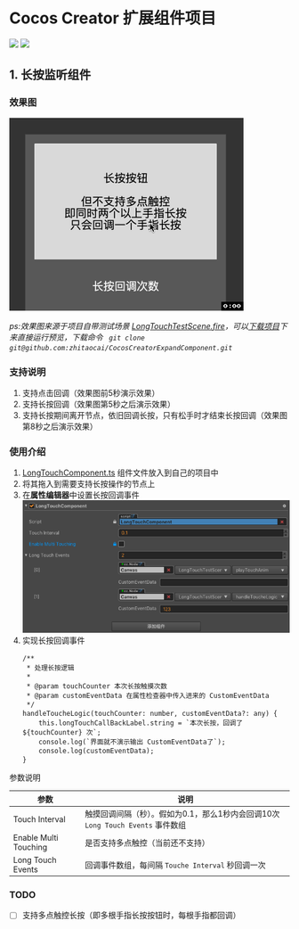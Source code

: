 # Cocos Creator 扩展组件项目

[![](https://img.shields.io/badge/Release-v0.1.0-green.svg)](https://github.com/zhitaocai/CocosCreatorExpandComponent/blob/master/CHANGELOG.md)
[![](https://img.shields.io/badge/Cocos%20Creator-v2.0.8-orange.svg)](http://www.cocos.com/creator)

## 1. 长按监听组件

### 效果图

![](./static/LongTouch/LongTouchPreview.gif)

*ps:效果图来源于项目自带测试场景 [LongTouchTestScene.fire](./assets/LongTouchComponent/Scene/LongTouchTestScene.fire)，可以[下载项目](https://github.com/zhitaocai/CocosCreatorExpandComponent)下来直接运行预览，下载命令 ` git clone git@github.com:zhitaocai/CocosCreatorExpandComponent.git`*

### 支持说明

1. 支持点击回调（效果图前5秒演示效果）
2. 支持长按回调（效果图第5秒之后演示效果）
3. 支持长按期间离开节点，依旧回调长按，只有松手时才结束长按回调（效果图第8秒之后演示效果）

### 使用介绍

1. [LongTouchComponent.ts](./assets/LongTouchComponent/Script/LongTouchComponent.ts) 组件文件放入到自己的项目中
2. 将其拖入到需要支持长按操作的节点上
3. 在**属性编辑器**中设置长按回调事件
	![](./static/LongTouch/LongTouchSetting.png)
4. 实现长按回调事件
	```
	/**
     * 处理长按逻辑
     *
     * @param touchCounter 本次长按触摸次数
     * @param customEventData 在属性检查器中传入进来的 CustomEventData
     */
    handleToucheLogic(touchCounter: number, customEventData?: any) {
        this.longTouchCallBackLabel.string = `本次长按，回调了 ${touchCounter} 次`;
        console.log(`界面就不演示输出 CustomEventData了`);
        console.log(customEventData);
    }
	```
参数说明

| 参数                  | 说明                                                                           |
| --------------------- | ------------------------------------------------------------------------------ |
| Touch Interval        | 触摸回调间隔（秒）。假如为0.1，那么1秒内会回调10次 ``Long Touch Events`` 事件数组 |
| Enable Multi Touching | 是否支持多点触控（当前还不支持）                                               |
| Long Touch Events     | 回调事件数组，每间隔 ``Touche Interval`` 秒回调一次                               |

### TODO

* [ ] 支持多点触控长按（即多根手指长按按钮时，每根手指都回调）